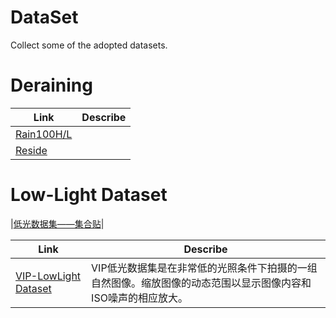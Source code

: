 # DataSet
Collect some of the adopted datasets.

# Deraining
| Link | Describe |
|---------|------|
| [Rain100H/L](https://www.icst.pku.edu.cn/struct/Projects/joint_rain_removal.html)   |   |
| [Reside](https://sites.google.com/view/reside-dehaze-datasets)    |   |


# Low-Light Dataset
|[低光数据集——集合贴](https://blog.csdn.net/sereasuesue/article/details/110679499)|

| Link | Describe |
|---------|------|
| [VIP-LowLight Dataset](https://uwaterloo.ca/vision-image-processing-lab/research-demos/vip-lowlight-dataset) | VIP低光数据集是在非常低的光照条件下拍摄的一组自然图像。缩放图像的动态范围以显示图像内容和ISO噪声的相应放大。  |
